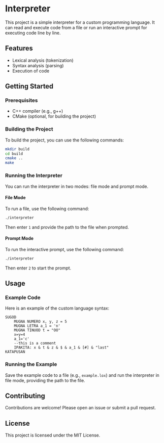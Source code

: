 # Interpreter

This project is a simple interpreter for a custom programming language. It can read and execute code from a file or run an interactive prompt for executing code line by line.

## Features

- Lexical analysis (tokenization)
- Syntax analysis (parsing)
- Execution of code

## Getting Started

### Prerequisites

- C++ compiler (e.g., g++)
- CMake (optional, for building the project)

### Building the Project

To build the project, you can use the following commands:

```sh
mkdir build
cd build
cmake ..
make
```

### Running the Interpreter

You can run the interpreter in two modes: file mode and prompt mode.

#### File Mode

To run a file, use the following command:

```sh
./interpreter
```

Then enter `1` and provide the path to the file when prompted.

#### Prompt Mode

To run the interactive prompt, use the following command:

```sh
./interpreter
```

Then enter `2` to start the prompt.

## Usage

### Example Code

Here is an example of the custom language syntax:

```
SUGOD
    MUGNA NUMERO x, y, z = 5
    MUGNA LETRA a_1 = 'n'
    MUGNA TINUOD t = "OO"
    x=y=4
    a_1='c'
    --this is a comment
    IPAKITA: x & t & z & $ & a_1 & [#] & "last"
KATAPUSAN
```

### Running the Example

Save the example code to a file (e.g., `example.lox`) and run the interpreter in file mode, providing the path to the file.

## Contributing

Contributions are welcome! Please open an issue or submit a pull request.

## License

This project is licensed under the MIT License.